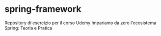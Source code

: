 # spring-framework
Repository di esercizio per il corso Udemy Impariamo da zero l'ecosistema Spring: Teoria e Pratica
